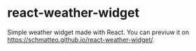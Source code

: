 # react-weather-widget

Simple weather widget made with React.
You can previuw it on <a href="https://schmatteo.github.io/react-weather-widget/">https://schmatteo.github.io/react-weather-widget/</a>.
